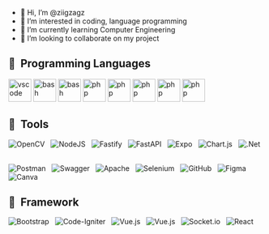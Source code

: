 - 👋 Hi, I’m @ziigzagz
- 👀 I’m interested in coding, language programming
- 🌱 I’m currently learning Computer Engineering
- 💞️ I’m looking to collaborate on my project


<!---
ziigzagz/ziigzagz is a ✨ special ✨ repository because its `README.md` (this file) appears on your GitHub profile.
You can click the Preview link to take a look at your changes.
--->
<h2> 🚀 &nbsp;Programming Languages</h2>
<p align="left">
<img src="https://cdn4.iconfinder.com/data/icons/logos-brands-in-colors/404/c_logo-512.png" alt="vscode" width="45" height="45"/>
<img src="https://cdn4.iconfinder.com/data/icons/logos-and-brands/512/267_Python_logo-512.png" alt="bash" width="45" height="45"/>
<img src="https://cdn.jsdelivr.net/gh/devicons/devicon/icons/php/php-original.svg" alt="bash" width="45" height="45"/>
<img src="https://cdn1.iconfinder.com/data/icons/logotypes/32/badge-html-5-512.png" alt="php" width="45" height="45"/>
<img src="https://cdn1.iconfinder.com/data/icons/hawcons/32/700035-icon-77-document-file-css-512.png" alt="php" width="45" height="45"/>
<img src="https://cdn2.iconfinder.com/data/icons/designer-skills/128/code-programming-javascript-software-develop-command-language-512.png" alt="php" width="45" height="45"/>
<img src="https://cdn4.iconfinder.com/data/icons/logos-3/181/MySQL-256.png" alt="php" width="45" height="45"/>
<img src="https://cdn4.iconfinder.com/data/icons/logos-and-brands/512/181_Java_logo_logos-256.png" alt="php" width="45" height="45"/>
</p>

<h2> 🚀 &nbsp;Tools</h2>

![OpenCV](https://img.shields.io/badge/opencv-%23white.svg?style=for-the-badge&logo=opencv&logoColor=white)
&nbsp;
![NodeJS](https://img.shields.io/badge/node.js-6DA55F?style=for-the-badge&logo=node.js&logoColor=white)
&nbsp;
![Fastify](https://img.shields.io/badge/fastify-%23000000.svg?style=for-the-badge&logo=fastify&logoColor=white)
&nbsp;
![FastAPI](https://img.shields.io/badge/FastAPI-005571?style=for-the-badge&logo=fastapi)
&nbsp;
![Expo](https://img.shields.io/badge/expo-1C1E24?style=for-the-badge&logo=expo&logoColor=#D04A37)
&nbsp;
![Chart.js](https://img.shields.io/badge/chart.js-F5788D.svg?style=for-the-badge&logo=chart.js&logoColor=white)
&nbsp;
![.Net](https://img.shields.io/badge/.NET-5C2D91?style=for-the-badge&logo=.net&logoColor=white)
&nbsp;

![Postman](https://img.shields.io/badge/Postman-FF6C37?style=for-the-badge&logo=postman&logoColor=white)
&nbsp;
![Swagger](https://img.shields.io/badge/-Swagger-%23Clojure?style=for-the-badge&logo=swagger&logoColor=white)
&nbsp;
![Apache](https://img.shields.io/badge/apache-%23D42029.svg?style=for-the-badge&logo=apache&logoColor=white)
&nbsp;
![Selenium](https://img.shields.io/badge/-selenium-%43B02A?style=for-the-badge&logo=selenium&logoColor=white)
&nbsp;
![GitHub](https://img.shields.io/badge/github-%23121011.svg?style=for-the-badge&logo=github&logoColor=white)
&nbsp;
![Figma](https://img.shields.io/badge/figma-%23F24E1E.svg?style=for-the-badge&logo=figma&logoColor=white)
&nbsp;
![Canva](https://img.shields.io/badge/Canva-%2300C4CC.svg?style=for-the-badge&logo=Canva&logoColor=white)
&nbsp;

<h2> 🚀 &nbsp;Framework</h2>

![Bootstrap](https://img.shields.io/badge/bootstrap-%23563D7C.svg?style=for-the-badge&logo=bootstrap&logoColor=white)
&nbsp;
![Code-Igniter](https://img.shields.io/badge/CodeIgniter-%23EF4223.svg?style=for-the-badge&logo=codeIgniter&logoColor=white)
&nbsp;
![Vue.js](https://img.shields.io/badge/vuejs-%2335495e.svg?style=for-the-badge&logo=vuedotjs&logoColor=%234FC08D)
&nbsp;
![Vue.js](https://img.shields.io/badge/vuejs-%2335495e.svg?style=for-the-badge&logo=vuedotjs&logoColor=%234FC08D)
&nbsp;
![Socket.io](https://img.shields.io/badge/Socket.io-black?style=for-the-badge&logo=socket.io&badgeColor=010101)
&nbsp;
![React](https://img.shields.io/badge/react-%2320232a.svg?style=for-the-badge&logo=react&logoColor=%2361DAFB)
&nbsp;



